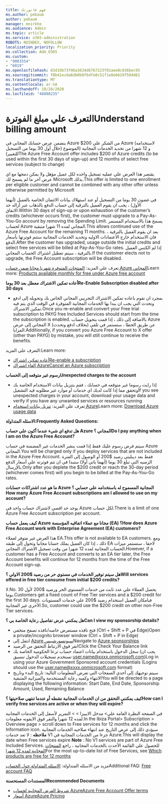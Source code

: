 ```yaml
---
title: فهم فاتورتك
ms.author: pebaum
author: pebaum
manager: mnirkhe
ms.audience: Admin
ms.topic: article
ms.service: o365-administration
ROBOTS: NOINDEX, NOFOLLOW
localization_priority: Priority
ms.collection: Adm_O365
ms.custom:
- "9003554"
- "6819"
ms.openlocfilehash: 83d19b73f46a3634d67b7223f01aee8c036bec95
ms.sourcegitcommit: f8b41ecda6db0b8f64fe0c51f1e8e6619f504d61
ms.translationtype: MT
ms.contentlocale: ar-SA
ms.lasthandoff: 10/28/2020
ms.locfileid: "48808235"
---
```

# <a name="understand-billing-amount"></a><span data-ttu-id="20037-102">التعرف علي مبلغ الفوترة</span><span class="sxs-lookup"><span data-stu-id="20037-102">Understand billing amount</span></span>

<span data-ttu-id="20037-103">يتضمن عرض حسابك المجاني في Azure $200 من الشكر علي Azure (لاستخدامه خلال أول 30 يوما من التسجيل) و 12 شهرا من تحديد الخدمات المجانية (الموضوع للتغيير)</span><span class="sxs-lookup"><span data-stu-id="20037-103">The Azure Free Account offer includes $200 of Azure credits (to be used within the first 30 days of sign-up) and 12 months of select free services (subject to change)</span></span>

<span data-ttu-id="20037-104">يقتصر هذا العرض علي عمليه تسجيل واحده لكل عميل مؤهل ولا يمكن دمجها مع اي عرض آخر ما لم يسمح لك Microsoft بذلك.</span><span class="sxs-lookup"><span data-stu-id="20037-104">This offer is limited to one enrollment per eligible customer and cannot be combined with any other offer unless otherwise permitted by Microsoft</span></span>

<span data-ttu-id="20037-105">في غضون 30 يوما من التسجيل أو عند استهلاك بيانات الائتمان الخاصة بالعميل (أيهما الأول) ، يجب ان يقوم العميل بالترقية إلى حساب الدفع بالذهاب عبر أزاله حد الانفاق.</span><span class="sxs-lookup"><span data-stu-id="20037-105">Within 30 days of sign-up or upon exhaustion of the customer’s credits (whichever occurs first), the customer must upgrade to a Pay-As-You-Go account by removing the Spending Limit.</span></span> <span data-ttu-id="20037-106">يسمح هذا بالاستخدام المستمر لحساب Azure المجاني لمده 11 شهرا متبقية.</span><span class="sxs-lookup"><span data-stu-id="20037-106">This allows continued use of the Azure Free Account for the remaining 11 months.</span></span> <span data-ttu-id="20037-107">بعد ان يقوم العميل بالترقية ، فان الاستخدام خارج الاعتمادات الاوليه وتحديد الخدمات المجانية ستتم فوترتها بأسعار الدفع.</span><span class="sxs-lookup"><span data-stu-id="20037-107">After the customer has upgraded, usage outside the initial credits and select free services will be billed at Pay-As-You-Go rates.</span></span> <span data-ttu-id="20037-108">إذا لم الكتس العميل بالترقية ، سيتم تعطيل اشتراك الحساب المجاني.</span><span class="sxs-lookup"><span data-stu-id="20037-108">If the customer elects not to upgrade, the Free Account subscription will be disabled.</span></span>

<span data-ttu-id="20037-109">تعرف علي المزيد: [المنتجات المتوفرة شهريا مجانا ضمن حساب Azure المجاني](https://azure.microsoft.com/free/free-account-faq/)</span><span class="sxs-lookup"><span data-stu-id="20037-109">Learn more: [Products available monthly for free under Azure free account](https://azure.microsoft.com/free/free-account-faq/)</span></span>

<span data-ttu-id="20037-110">**أعاده تمكين الاشتراك معطل بعد 30 يوما**</span><span class="sxs-lookup"><span data-stu-id="20037-110">**Re-Enable Subscription disabled after 30 days**</span></span>

- <span data-ttu-id="20037-111">بمجرد ان تقوم باعاده تمكين الاشتراك التجريبي المجاني الخاص بك وتحويله إلى ادفع وتحدث التي يجب ان يبدا بها الخدمات المجانية المتوفرة في الوقت الذي يتم فيه تمكين الاشتراك.</span><span class="sxs-lookup"><span data-stu-id="20037-111">Once you re-enable and convert your Free trial subscription to PAYG free Included Services should start from the time the subscription is enabled.</span></span> <span data-ttu-id="20037-112">بالاضافه إلى ذلك ، إذا قمت بتحويل حساب Azure المجاني إلى عرض X (بخلاف ادفع وتحدث) عن طريق الخطا ، ستستمر في تلقي المزايا.</span><span class="sxs-lookup"><span data-stu-id="20037-112">Additionally, if you convert you Azure Free Account to X offer (other than PAYG) by mistake, you will still continue to receive the benefits.</span></span>

<span data-ttu-id="20037-113">التعرف على المزيد:</span><span class="sxs-lookup"><span data-stu-id="20037-113">Learn more:</span></span> 
- [<span data-ttu-id="20037-114">أعاده تمكين اشتراك</span><span class="sxs-lookup"><span data-stu-id="20037-114">Re-enable a subscription</span></span>](https://docs.microsoft.com/azure/billing/billing-subscription-become-disable?WT.mc_id=Portal-Microsoft_Azure_Support)
- [<span data-ttu-id="20037-115">إلغاء اشتراك Azure</span><span class="sxs-lookup"><span data-stu-id="20037-115">Cancel an Azure subscription</span></span>](https://docs.microsoft.com/azure/billing/billing-how-to-cancel-azure-subscription?WT.mc_id=Portal-Microsoft_Azure_Support)

<span data-ttu-id="20037-116">**رسوم غير متوقعه إلى الحساب**</span><span class="sxs-lookup"><span data-stu-id="20037-116">**Unexpected charges to the account**</span></span>

- <span data-ttu-id="20037-117">إذا رايت رسوما غير متوقعه في حسابك ، فقم بتنزيل بيانات الاستخدام الخاصة بك وتحقق مما إذا كانت لديك اي خدمات أو موارد غير مطلوبه قيد التشغيل</span><span class="sxs-lookup"><span data-stu-id="20037-117">If you see unexpected charges in your account, download your usage data and verify if you have any unwanted services or resources running</span></span>
- <span data-ttu-id="20037-118">تعرف علي المزيد: [تنزيل بيانات استخدام Azure](https://docs.microsoft.com/azure/billing/billing-download-azure-invoice-daily-usage-date?WT.mc_id=Portal-Microsoft_Azure_Support#download-usage)</span><span class="sxs-lookup"><span data-stu-id="20037-118">Learn more: [Download Azure usage data](https://docs.microsoft.com/azure/billing/billing-download-azure-invoice-daily-usage-date?WT.mc_id=Portal-Microsoft_Azure_Support#download-usage)</span></span>

<span data-ttu-id="20037-119">**الاسئله المتداولة:**</span><span class="sxs-lookup"><span data-stu-id="20037-119">**Frequently Asked Questions:**</span></span>

<span data-ttu-id="20037-120">**هل تدفع اي شيء عندما أكون علي حساب Azure المجاني ؟**</span><span class="sxs-lookup"><span data-stu-id="20037-120">**Do I pay anything when I am on the Azure Free Account?**</span></span>

<span data-ttu-id="20037-121">سيتم فرض رسوم عليك فقط إذا قمت بنشر الخدمات غير المضمنة في حساب Azure المجاني.</span><span class="sxs-lookup"><span data-stu-id="20037-121">You will be charged only if you deploy services that are not included in the Azure Free Account.</span></span> <span data-ttu-id="20037-122">فقط بعد ديبليتي رصيد $200 أو الوصول إلى الفترة الزمنيه التي تبلغ 30 يوما (أيهما ياتي أولا) ستبدا في ان تتم فوترته علي أسعار الدفع بالإرسال.</span><span class="sxs-lookup"><span data-stu-id="20037-122">Only after you deplete the $200 credit or reach the 30-day period (whichever comes first) will you begin to be billed at the Pay-As-You-Go rates.</span></span>

<span data-ttu-id="20037-123">**ما هو عدد اشتراكات حسابات Azure المجانية المسموح له باستخدامه علي حسابي ؟**</span><span class="sxs-lookup"><span data-stu-id="20037-123">**How many Azure Free Account subscriptions am I allowed to use on my account?**</span></span>  

<span data-ttu-id="20037-124">يوجد حد اقصي لاشتراك حساب واحد في Azure لكل حساب.</span><span class="sxs-lookup"><span data-stu-id="20037-124">There is a limit of one Azure Free Account subscription per account.</span></span>

<span data-ttu-id="20037-125">**كيف يعمل حساب Azure مجانا مع عملاء اتفاقيه المؤسسة (EA) ؟**</span><span class="sxs-lookup"><span data-stu-id="20037-125">**How does Azure Free Account work with Enterprise Agreement (EA) customers?**</span></span>  

<span data-ttu-id="20037-126">هذا العرض غير متوفر لعملاء EA.</span><span class="sxs-lookup"><span data-stu-id="20037-126">This offer is not available to EA customers.</span></span> <span data-ttu-id="20037-127">ومع ذلك ، إذا كان العميل يملك حسابا مجانيا وتحول إلى طبقه EA لاحقا ، ستستمر ميزات الحساب المجانية لمده 12 شهرا من وقت تسجيل الاشتراك المجاني.</span><span class="sxs-lookup"><span data-stu-id="20037-127">However, if a customer has a Free Account and converts to an EA tier later, the Free Account benefits will continue for 12 months from the time of the Free Account sign-up.</span></span>

<span data-ttu-id="20037-128">**هل سيتم توفير الخدمات في مستوي حر من رصيد $200 الاولي ؟**</span><span class="sxs-lookup"><span data-stu-id="20037-128">**Will services offered in free tier consume from initial $200 credits?**</span></span>  

<span data-ttu-id="20037-129">لا.</span><span class="sxs-lookup"><span data-stu-id="20037-129">No.</span></span> <span data-ttu-id="20037-130">يحصل العملاء علي عدد ثابت من خدمات المستوي الحر ورصيد $200 لأول 30 يوما.</span><span class="sxs-lookup"><span data-stu-id="20037-130">Customers get a fixed count of Free Tier services and a $200 credit for the first 30 days.</span></span> <span data-ttu-id="20037-131">فبامكان العميل استخدام رصيد $200 علي خدمات المستويات الأخرى غير المجانية.</span><span class="sxs-lookup"><span data-stu-id="20037-131">So, customer could use the $200 credit on other non-Free Tier services.</span></span>

<span data-ttu-id="20037-132">**هل يمكنني عرض تفاصيل رعاية الخاصة بي ؟**</span><span class="sxs-lookup"><span data-stu-id="20037-132">**Can I view my sponsorship details?**</span></span>

- <span data-ttu-id="20037-133">فتح نافذه مستعرض خاصه/نافذه تصفح متخفي (Ctrl + Shift + P في Edge)</span><span class="sxs-lookup"><span data-stu-id="20037-133">Open a private/incognito browser window (Ctrl + Shift + P in Edge)</span></span>
- <span data-ttu-id="20037-134">انتقل إلى [Azure سبونسورشيبس](http://www.microsoftazuresponsorships.com/)</span><span class="sxs-lookup"><span data-stu-id="20037-134">Navigate to [Azure sponsorships](http://www.microsoftazuresponsorships.com/)</span></span>
- <span data-ttu-id="20037-135">انقر فوق الارتباط التحقق من الرصيد</span><span class="sxs-lookup"><span data-stu-id="20037-135">Click the Check Your Balance link</span></span>
- <span data-ttu-id="20037-136">سجل الدخول باستخدام بيانات اعتماد حساب ترعا الحكومية الخاصة بك (يجب ان تستخدم تسجيلات الدخول تنسيق user.name@xxxx.onmicrosoft.com)</span><span class="sxs-lookup"><span data-stu-id="20037-136">Log in using your Azure Government Sponsored account credentials (Logins should use the user.name@xxxx.onmicrosoft.com format)</span></span>
- <span data-ttu-id="20037-137">سيتم توجيهك إلى أحدي الصفحات التي تعرض المعلومات التالية: تاريخ البدء وتاريخ الانتهاء وكميه رعاية المستخدمة والميزانية المتبقية</span><span class="sxs-lookup"><span data-stu-id="20037-137">You will be directed to a page displaying the following information: Start Date, End Date, Sponsorship Amount, Used, Remaining Balance</span></span>

<span data-ttu-id="20037-138">**كيف يمكنني التحقق من ان الخدمات المجانية نشطه أو عندما تنتهي صلاحيتها ؟**</span><span class="sxs-lookup"><span data-stu-id="20037-138">**How can I verify free services are active or when they will expire?**</span></span>

<span data-ttu-id="20037-139">في الصفحة النظرة العامة علي> مدخل الايبيزا > > التمرير لأسفل إلى الخدمات المجانية لمده 12 شهرا والنقر فوق الايقونه معلومات.</span><span class="sxs-lookup"><span data-stu-id="20037-139">In the Ibiza Portal> Subscription > Overview page > scroll down to Free services for 12 months and click the Information icon.</span></span> <span data-ttu-id="20037-140">سيؤدي ذلك إلى عرض التاريخ عند انتهاء صلاحيه الخدمات المجانية **ملاحظه** : لا تعد خدمات V1 جزءا من الخدمات المجانية في Azure.</span><span class="sxs-lookup"><span data-stu-id="20037-140">This will display the date when Free services expire **Note** : No V1 services are part of Azure Free Included Services.</span></span> <span data-ttu-id="20037-141">للحصول علي القائمة الأحدث بالخدمات المجانية ، راجع [المنتجات المجانية لمده 12 شهرا](http://www.microsoftazuresponsorships.com/)</span><span class="sxs-lookup"><span data-stu-id="20037-141">For the most up-to-date list of Free Services, see [Which products are free for 12 months](http://www.microsoftazuresponsorships.com/)</span></span>

<span data-ttu-id="20037-142">مزيد من الاسئله المتداولة: [الاسئله المتداولة حول الحساب](https://azure.microsoft.com/free/free-account-faq/)</span><span class="sxs-lookup"><span data-stu-id="20037-142">Additional FAQ: [Free account FAQ](https://azure.microsoft.com/free/free-account-faq/)</span></span>

<span data-ttu-id="20037-143">**المستندات المستحسنة**</span><span class="sxs-lookup"><span data-stu-id="20037-143">**Recommended Documents**</span></span>

- [<span data-ttu-id="20037-144">شروط العرض المجانية لحساب Azure</span><span class="sxs-lookup"><span data-stu-id="20037-144">Azure Free Account Offer terms</span></span>](https://azure.microsoft.com/offers/ms-azr-0044p/)
- [<span data-ttu-id="20037-145">أسعار Azure</span><span class="sxs-lookup"><span data-stu-id="20037-145">Azure Pricing</span></span>](https://azure.microsoft.com/pricing/)